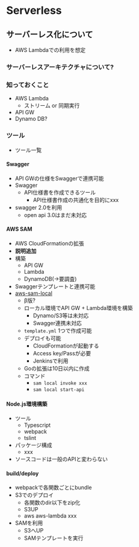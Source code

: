 # Serverless

## サーバーレス化について
- AWS Lambdaでの利用を想定

### サーバーレスアーキテクチャについて?

### 知っておくこと
- AWS Lambda
  - ストリーム or 同期実行
- API GW
- Dynamo DB?

### ツール
- ツール一覧

#### Swagger
- API GWの仕様をSwaggerで連携可能
- Swagger
  - API仕様書を作成できるツール
    - API仕様書作成の共通化を目的にxxx
- swagger 2.0を利用
  - open api 3.0はまだ未対応

#### AWS SAM
- AWS CloudFormationの拡張
- **説明追加**
- 構築
  - API GW
  - Lambda
  - DynamoDB(→要調査)
- Swaggerテンプレートと連携可能
- [aws-sam-local](https://github.com/awslabs/aws-sam-local)
  - β版?
  - ローカル環境でAPI GW + Lambda環境を構築
    - Dynamo/S3等は未対応
    - Swagger連携未対応
  - `template.yml` 1つで作成可能
  - デプロイも可能
    - CloudFormationが起動する
    - Access key/Passが必要
    - Jenkinsで利用
  - Goの拡張は10日以内に作成
  - コマンド
    - `sam local invoke xxx`
    - `sam local start-api`

#### Node.js環境構築
- ツール
  - Typescript
  - webpack
  - tslint
- パッケージ構成
  - xxx
- ソースコードは一般のAPIと変わらない

#### build/deploy
- webpackで各関数ごとにbundle
- S3でのデプロイ
  - 各関数のdir以下をzip化
  - S3UP
  - aws aws-lambda xxx
- SAMを利用
  - S3へUP
  - SAMテンプレートを実行